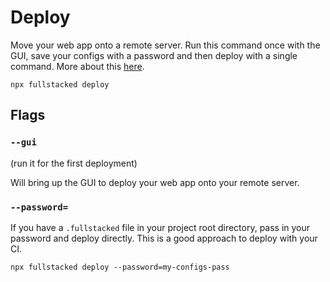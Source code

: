 # Deploy

Move your web app onto a remote server. Run this command once with the GUI, save your configs with a password and then deploy with a single command. More about this [here](../Deploy/GUI.md).

```shell
npx fullstacked deploy
```

## Flags

### `--gui`

(run it for the first deployment)

Will bring up the GUI to deploy your web app onto your remote server.

### `--password=`

If you have a `.fullstacked` file in your project root directory, pass in your password and deploy directly. This is a good approach to deploy with your CI.

```shell
npx fullstacked deploy --password=my-configs-pass
```
